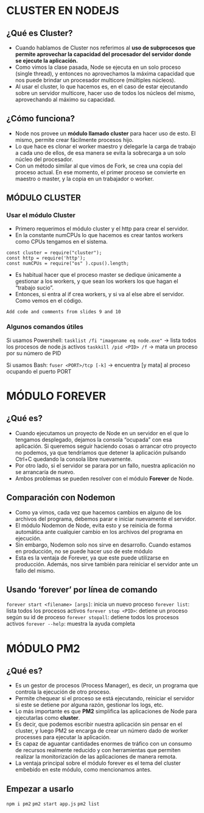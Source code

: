 # CLUSTER EN NODEJS

## ¿Qué es Cluster?
* Cuando hablamos de Cluster nos referimos al **uso de subprocesos que permite aprovechar la capacidad del procesador del servidor donde se ejecute la aplicación.**
* Como vimos la clase pasada, Node se ejecuta en un solo proceso (single thread), y entonces no aprovechamos la máxima capacidad que nos puede brindar un procesador multicore (múltiples núcleos).
* Al usar el cluster, lo que hacemos es, en el caso de estar ejecutando sobre un servidor multicore, hacer uso de todos los núcleos del mismo, aprovechando al máximo su capacidad.

## ¿Cómo funciona?
* Node nos provee un **módulo llamado cluster** para hacer uso de esto. El mismo, permite crear fácilmente procesos hijo.
* Lo que hace es clonar el worker maestro y delegarle la carga de trabajo a cada uno de ellos, de esa manera se evita la sobrecarga a un solo núcleo del procesador.
* Con un método similar al que vimos de Fork, se crea una copia del proceso actual. En ese momento, el primer proceso se convierte en maestro o master, y la copia en un trabajador o worker.

## MÓDULO CLUSTER

### Usar el módulo Cluster

* Primero requerimos el módulo cluster y el http para crear el servidor.
* En la constante numCPUs lo que hacemos es crear tantos workers como CPUs tengamos en el sistema.

```
const cluster = require("cluster");
const http = require('http');
const numCPUs = require("os" ).cpus().length;
```

* Es habitual hacer que el proceso master se dedique únicamente a gestionar a los workers, y que sean los workers los que hagan el “trabajo sucio”.
* Entonces, si entra al if crea workers, y si va al else abre el servidor. Como vemos en el código.


```
Add code and comments from slides 9 and 10
```

### Algunos comandos útiles
Si usamos Powershell:
`tasklist /fi "imagename eq node.exe"` -> lista todos los procesos de node.js activos
`taskkill /pid <PID> /f` -> mata un proceso por su número de PID

Si usamos Bash:
`fuser <PORT>/tcp [-k]` -> encuentra [y mata] al proceso ocupando el puerto PORT


# MÓDULO FOREVER
## ¿Qué es?

* Cuando ejecutamos un proyecto de Node en un servidor en el que lo tengamos desplegado, dejamos la consola “ocupada” con esa aplicación. Si queremos seguir haciendo cosas o arrancar otro proyecto no podemos, ya que tendríamos que detener la aplicación pulsando Ctrl+C quedando la consola libre nuevamente. 
* Por otro lado, si el servidor se parara por un fallo, nuestra aplicación no se arrancaría de nuevo.
* Ambos problemas se pueden resolver con el módulo **Forever** de Node.

## Comparación con Nodemon
* Como ya vimos, cada vez que hacemos cambios en alguno de los archivos del programa, debemos parar e iniciar nuevamente el servidor.
* El módulo Nodemon de Node, evita esto y se reinicia de forma automática ante cualquier cambio en los archivos del programa en ejecución.
* Sin embargo, Nodemon solo nos sirve en desarrollo. Cuando estamos en producción, no se puede hacer uso de este módulo
* Esta es la ventaja de Forever, ya que este puede utilizarse en producción. Además, nos sirve también para reiniciar el servidor ante un fallo del mismo.

## Usando ‘forever’ por línea de comando

`forever start <filename> [args]`: inicia un nuevo proceso
`forever list`: lista todos los procesos activos
`forever stop <PID>`: detiene un proceso según su id de proceso
`forever stopall`: detiene todos los procesos activos
`forever --help`: muestra la ayuda completa

# MÓDULO PM2

## ¿Qué es?
* Es un gestor de procesos (Process Manager), es decir, un programa que controla la ejecución de otro proceso. 
* Permite chequear si el proceso se está ejecutando, reiniciar el servidor si este se detiene por alguna razón, gestionar los logs, etc. 
* Lo más importante es que **PM2** simplifica las aplicaciones de Node para ejecutarlas como **cluster**.
* Es decir, que podemos escribir nuestra aplicación sin pensar en el cluster, y luego PM2 se encarga de crear un número dado de worker processes para ejecutar la aplicación.
* Es capaz de aguantar cantidades enormes de tráfico con un consumo de recursos realmente reducido y con herramientas que permiten realizar la monitorización de las aplicaciones de manera remota.
* La ventaja principal sobre el módulo forever es el tema del cluster embebido en este módulo, como mencionamos antes.

## Empezar a usarlo
`npm i pm2`
`pm2 start app.js`
`pm2 list`